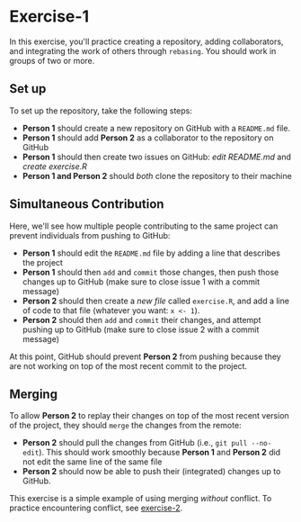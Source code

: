 # Exercise-1

In this exercise, you'll practice creating a repository, adding
collaborators, and integrating the work of others through
`rebasing`. You should work in groups of two or more.

## Set up

To set up the repository, take the following steps:

- **Person 1** should create a new repository on GitHub with a `README.md` file.
- **Person 1** should add **Person 2** as a collaborator to the repository on GitHub
- **Person 1** should then create two issues on GitHub: _edit README.md_ and _create exercise.R_
- **Person 1 and Person 2** should _both_ clone the repository to their machine

## Simultaneous Contribution

Here, we'll see how multiple people contributing to the same project
can prevent individuals from pushing to GitHub:

- **Person 1** should edit the `README.md` file by adding a line that describes the project
- **Person 1** should then `add` and `commit` those changes, then push
  those changes up to GitHub (make sure to close issue 1 with a commit
  message)
- **Person 2** should then create a _new file_ called `exercise.R`,
  and add a line of code to that file (whatever you want: `x <- 1`).
- **Person 2** should then `add` and `commit` their changes, and
  attempt pushing up to GitHub (make sure to close issue 2 with a
  commit message)

At this point, GitHub should prevent **Person 2** from pushing because
they are not working on top of the most recent commit to the project.

## Merging

To allow **Person 2** to replay their changes on top of the most
recent version of the project, they should `merge` the changes from
the remote:

- **Person 2** should pull the changes from GitHub (i.e., `git
  pull --no-edit`). This should work smoothly because **Person 1** and **Person
  2** did not edit the same line of the same file
- **Person 2** should now be able to push their (integrated) changes up to GitHub.

This exercise is a simple example of using merging _without_
conflict. To practice encountering conflict, see
[exercise-2](../exercise-2).
